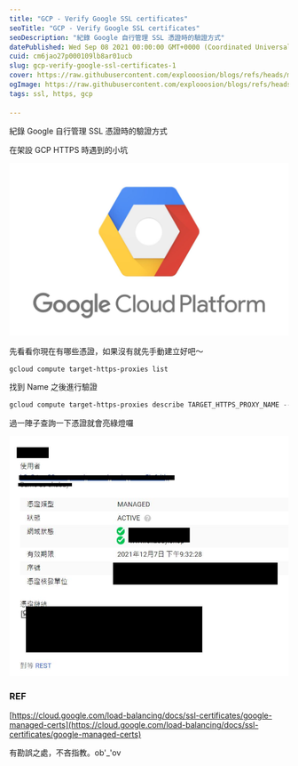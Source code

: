 ```yaml
---
title: "GCP - Verify Google SSL certificates"
seoTitle: "GCP - Verify Google SSL certificates"
seoDescription: "紀錄 Google 自行管理 SSL 憑證時的驗證方式"
datePublished: Wed Sep 08 2021 00:00:00 GMT+0000 (Coordinated Universal Time)
cuid: cm6jao27p000109lb8ar01ucb
slug: gcp-verify-google-ssl-certificates-1
cover: https://raw.githubusercontent.com/explooosion/blogs/refs/heads/main/docs/images/2021-09-08_GCP%20-%20Verify%20Google%20SSL%20certificates/banner/1631111893.png
ogImage: https://raw.githubusercontent.com/explooosion/blogs/refs/heads/main/docs/images/2021-09-08_GCP%20-%20Verify%20Google%20SSL%20certificates/banner/1631111893.png
tags: ssl, https, gcp

---
```


紀錄 Google 自行管理 SSL 憑證時的驗證方式

在架設 GCP HTTPS 時遇到的小坑

[![1631111893.png](https://raw.githubusercontent.com/explooosion/blogs/refs/heads/main/docs/images/2021-09-08_GCP%20-%20Verify%20Google%20SSL%20certificates/1631111893.png)](https://cloud.google.com/load-balancing/docs/ssl-certificates/google-managed-certs?authuser=1#console)

先看看你現在有哪些憑證，如果沒有就先手動建立好吧～

```powershell
gcloud compute target-https-proxies list
```

找到 Name 之後進行驗證

```powershell
gcloud compute target-https-proxies describe TARGET_HTTPS_PROXY_NAME --global --format="get(sslCertificates)"
```

過一陣子查詢一下憑證就會亮綠燈囉

[![1631112266.png](https://raw.githubusercontent.com/explooosion/blogs/refs/heads/main/docs/images/2021-09-08_GCP%20-%20Verify%20Google%20SSL%20certificates/1631112266.png)](https://dotblogsfile.blob.core.windows.net/user/robby/8a70c8f8-cce8-4e9d-bf58-99f3c61863aa/1631112266.png)

### REF

[https://cloud.google.com/load-balancing/docs/ssl-certificates/google-managed-certs](https://cloud.google.com/load-balancing/docs/ssl-certificates/google-managed-certs)

有勘誤之處，不吝指教。ob'\_'ov
